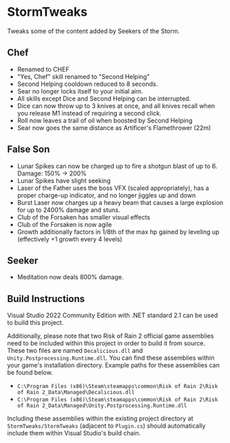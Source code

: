 # StormTweaks
Tweaks some of the content added by Seekers of the Storm.

## Chef
- Renamed to CHEF
- "Yes, Chef" skill renamed to "Second Helping"
- Second Helping cooldown reduced to 8 seconds.
- Sear no longer locks itself to your initial aim.
- All skills except Dice and Second Helping can be interrupted.
- Dice can now throw up to 3 knives at once, and all knives recall when you release M1 instead of requiring a second click.
- Roll now leaves a trail of oil when boosted by Second Helping
- Sear now goes the same distance as Artificer's Flamethrower (22m)

## False Son
- Lunar Spikes can now be charged up to fire a shotgun blast of up to 6. Damage: 150% -> 200%
- Lunar Spikes have slight seeking
- Laser of the Father uses the boss VFX (scaled appropriately), has a proper charge-up indicator, and no longer jiggles up and down
- Burst Laser now charges up a heavy beam that causes a large explosion for up to 2400% damage and stuns.
- Club of the Forsaken has smaller visual effects
- Club of the Forsaken is now agile
- Growth additionally factors in 1/8th of the max hp gained by leveling up (effectively +1 growth every 4 levels)

## Seeker
- Meditation now deals 800% damage.

## Build Instructions
Visual Studio 2022 Community Edition with .NET standard 2.1 can be used to build this project.

Additionally, please note that two Risk of Rain 2 official game assemblies need to be included within this project in order to build it from source. These two files are named `Decalicious.dll` and `Unity.Postprocessing.Runtime.dll`. You can find these assemblies within your game's installation directory. Example paths for these assemblies can be found below.
 - `C:\Program Files (x86)\Steam\steamapps\common\Risk of Rain 2\Risk of Rain 2_Data\Managed\Decalicious.dll`
 - `C:\Program Files (x86)\Steam\steamapps\common\Risk of Rain 2\Risk of Rain 2_Data\Managed\Unity.Postprocessing.Runtime.dll`

Including these assemblies within the existing project directory at `StormTweaks/StormTweaks` (adjacent to `Plugin.cs`) should automatically include them within Visual Studio's build chain.
